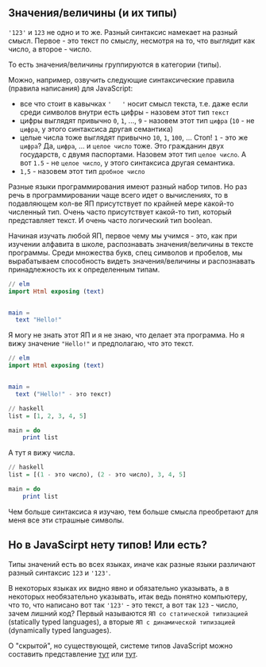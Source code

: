 ## Значения/величины (и их типы)

`'123'` и `123` не одно и то же. Разный синтаксис намекает на разный смысл. Первое - это текст по смыслу, несмотря на то, что выглядит как число, а второе - число.

То есть значения/величины группируются в категории (типы).

Можно, например, озвучить следующие синтаксические правила (правила написания) для JavaScript:
- все что стоит в кавычках `'   '` носит смысл текста, т.е. даже если среди символов внутри есть цифры - назовем этот тип `текст`
- цифры выглядят привычно `0`, `1`, ..., `9` -  назовем этот тип `цифра` (`10` - не `цифра`, у этого синтаксиса другая семантика)
- целые числа тоже выглядят привычно `10`, `1`, `100`, ... Стоп! `1` - это же `цифра`? Да, `цифра`, ... и `целое число` тоже. Это гражданин двух государств, с двумя паспортами. Назовем этот тип `целое число`. А вот `1.5` - не `целое число`, у этого синтаксиса другая семантика.
- `1,5` - назовем этот тип `дробное число`

Разные языки программирования имеют разный набор типов. Но раз речь в программировании чаще всего идет о вычислениях, то в подавляющем кол-ве ЯП присутствует по крайней мере какой-то численный тип. Очень часто присутствует какой-то тип, который представляет текст. И очень часто логический тип boolean.

Начиная изучать любой ЯП, первое чему мы учимся - это, как при изучении алфавита в школе, распознавать значения/величины в тексте программы. Среди множества букв, спец символов и пробелов, мы вырабатываем способность видеть значения/величины и распознавать принадлежность их к определенным типам.

```elm
// elm
import Html exposing (text)


main =
  text "Hello!"
```

Я могу не знать этот ЯП и я не знаю, что делает эта программа. Но я вижу значение `"Hello!"` и предполагаю, что это текст.

```elm
// elm
import Html exposing (text)


main =
  text ("Hello!" - это текст)
```

```haskell
// haskell
list = [1, 2, 3, 4, 5]

main = do
    print list
```

А тут я вижу числа.

```haskell
// haskell
list = [(1 - это число), (2 - это число), 3, 4, 5]

main = do
    print list
```

Чем больше синтаксиса я изучаю, тем больше смысла преобретают для меня все эти страшные символы.

## Но в JavaScirpt нету типов! Или есть?

Типы значений есть во всех языках, иначе как разные языки различают разный синтаксис `123` и `'123'`.

В некоторых языках их видно явно и обязательно указывать, а в некоторых необязательно указывать, итак ведь понятно компьютеру, что то, что написано вот так `'123'` - это текст, а вот так `123` - число, зачем лишний код? Первый называются `ЯП со статической типизацией` (statically typed languages), а вторые `ЯП с динамической типизацией` (dynamically typed languages).

О "скрытой", но существующей, системе типов JavaScript можно составить представление [тут](https://flow.org/en/docs/types/) или [тут](https://www.typescriptlang.org/).
